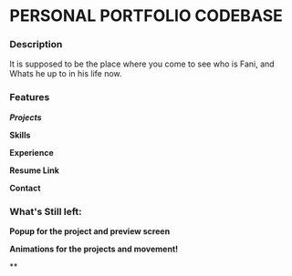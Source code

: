 # PERSONAL PORTFOLIO CODEBASE

### Description

It is supposed to be the place where you come to see who is Fani, and Whats he up to in his life now. 

### Features

**_Projects_**

**Skills**

**Experience**

**Resume Link**

**Contact**

### What's Still left:

**Popup for the project and preview screen**

**Animations for the projects and movement!**

**

